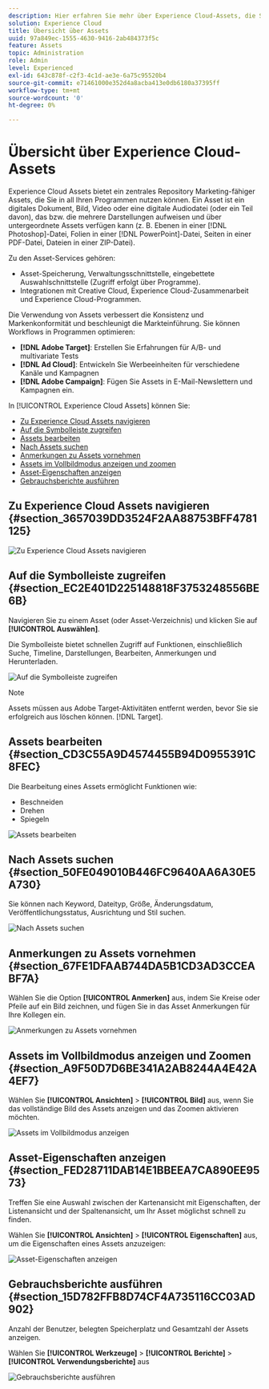 ```yaml
---
description: Hier erfahren Sie mehr über Experience Cloud-Assets, die Sie programmübergreifend freigeben können.
solution: Experience Cloud
title: Übersicht über Assets
uuid: 97a849ec-1555-4630-9416-2ab484373f5c
feature: Assets
topic: Administration
role: Admin
level: Experienced
exl-id: 643c878f-c2f3-4c1d-ae3e-6a75c95520b4
source-git-commit: e71461000e352d4a8acba413e0db6180a37395ff
workflow-type: tm+mt
source-wordcount: '0'
ht-degree: 0%

---
```


# Übersicht über Experience Cloud-Assets

Experience Cloud Assets bietet ein zentrales Repository Marketing-fähiger Assets, die Sie in all Ihren Programmen nutzen können. Ein Asset ist ein digitales Dokument, Bild, Video oder eine digitale Audiodatei (oder ein Teil davon), das bzw. die mehrere Darstellungen aufweisen und über untergeordnete Assets verfügen kann (z. B. Ebenen in einer [!DNL Photoshop]-Datei, Folien in einer [!DNL PowerPoint]-Datei, Seiten in einer PDF-Datei, Dateien in einer ZIP-Datei).

Zu den Asset-Services gehören:

* Asset-Speicherung, Verwaltungsschnittstelle, eingebettete Auswahlschnittstelle (Zugriff erfolgt über Programme).
* Integrationen mit Creative Cloud, Experience Cloud-Zusammenarbeit und Experience Cloud-Programmen.

Die Verwendung von Assets verbessert die Konsistenz und Markenkonformität und beschleunigt die Markteinführung. Sie können Workflows in Programmen optimieren:

* **[!DNL Adobe Target]**: Erstellen Sie Erfahrungen für A/B- und multivariate Tests
* **[!DNL Ad Cloud]**: Entwickeln Sie Werbeeinheiten für verschiedene Kanäle und Kampagnen
* **[!DNL Adobe Campaign]**: Fügen Sie Assets in E-Mail-Newslettern und Kampagnen ein.

In [!UICONTROL Experience Cloud Assets] können Sie:

* [Zu Experience Cloud Assets navigieren](experience-cloud-assets.md#section_3657039DD3524F2AA88753BFF4781125)
* [Auf die Symbolleiste zugreifen](experience-cloud-assets.md#section_EC2E401D225148818F3753248556BE6B)
* [Assets bearbeiten](experience-cloud-assets.md#section_CD3C55A9D4574455B94D0955391C8FEC)
* [Nach Assets suchen](experience-cloud-assets.md#section_50FE049010B446FC9640AA6A30E5A730)
* [Anmerkungen zu Assets vornehmen](experience-cloud-assets.md#section_67FE1DFAAB744DA5B1CD3AD3CCEABF7A)
* [Assets im Vollbildmodus anzeigen und zoomen](experience-cloud-assets.md#section_A9F50D7D6BE341A2AB8244A4E42A4EF7)
* [Asset-Eigenschaften anzeigen](experience-cloud-assets.md#section_FED28711DAB14E1BBEEA7CA890EE9573)
* [Gebrauchsberichte ausführen](experience-cloud-assets.md#section_15D782FFB8D74CF4A735116CC03AD902)

## Zu Experience Cloud Assets navigieren {#section_3657039DD3524F2AA88753BFF4781125}

![Zu Experience Cloud Assets navigieren](assets/asset-nav.png)

## Auf die Symbolleiste zugreifen {#section_EC2E401D225148818F3753248556BE6B}

Navigieren Sie zu einem Asset (oder Asset-Verzeichnis) und klicken Sie auf **[!UICONTROL Auswählen]**.

Die Symbolleiste bietet schnellen Zugriff auf Funktionen, einschließlich Suche, Timeline, Darstellungen, Bearbeiten, Anmerkungen und Herunterladen.

![Auf die Symbolleiste zugreifen](assets/asset-tools.png)

>[!NOTE]
>
>Assets müssen aus Adobe Target-Aktivitäten entfernt werden, bevor Sie sie erfolgreich aus löschen können. [!DNL Target].

## Assets bearbeiten {#section_CD3C55A9D4574455B94D0955391C8FEC}

Die Bearbeitung eines Assets ermöglicht Funktionen wie:

* Beschneiden
* Drehen
* Spiegeln

![Assets bearbeiten](assets/asset-edit.png)

## Nach Assets suchen {#section_50FE049010B446FC9640AA6A30E5A730}

Sie können nach Keyword, Dateityp, Größe, Änderungsdatum, Veröffentlichungsstatus, Ausrichtung und Stil suchen.

![Nach Assets suchen](assets/asset-search.png)

## Anmerkungen zu Assets vornehmen {#section_67FE1DFAAB744DA5B1CD3AD3CCEABF7A}

Wählen Sie die Option **[!UICONTROL Anmerken]** aus, indem Sie Kreise oder Pfeile auf ein Bild zeichnen, und fügen Sie in das Asset Anmerkungen für Ihre Kollegen ein.

![Anmerkungen zu Assets vornehmen](assets/assets-annotate.png)

## Assets im Vollbildmodus anzeigen und Zoomen {#section_A9F50D7D6BE341A2AB8244A4E42A4EF7}

Wählen Sie **[!UICONTROL Ansichten]** > **[!UICONTROL Bild]** aus, wenn Sie das vollständige Bild des Assets anzeigen und das Zoomen aktivieren möchten.

![Assets im Vollbildmodus anzeigen](assets/asset-zoom.png)

## Asset-Eigenschaften anzeigen {#section_FED28711DAB14E1BBEEA7CA890EE9573}

Treffen Sie eine Auswahl zwischen der Kartenansicht mit Eigenschaften, der Listenansicht und der Spaltenansicht, um Ihr Asset möglichst schnell zu finden.

Wählen Sie **[!UICONTROL Ansichten]** > **[!UICONTROL Eigenschaften]** aus, um die Eigenschaften eines Assets anzuzeigen:

![Asset-Eigenschaften anzeigen](assets/asset-properties.png)

## Gebrauchsberichte ausführen {#section_15D782FFB8D74CF4A735116CC03AD902}

Anzahl der Benutzer, belegten Speicherplatz und Gesamtzahl der Assets anzeigen.

Wählen Sie **[!UICONTROL Werkzeuge]** > **[!UICONTROL Berichte]** > **[!UICONTROL Verwendungsberichte]** aus

![Gebrauchsberichte ausführen](assets/assets-usage-report.png)
